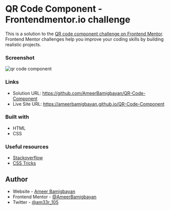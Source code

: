 # QR Code Component - Frontendmentor.io challenge
 
 This is a solution to the [QR code component challenge on Frontend Mentor](https://www.frontendmentor.io/challenges/qr-code-component-iux_sIO_H). Frontend Mentor challenges help you improve your coding skills by building realistic projects. 
 
 ### Screenshot
 
![qr code component](https://user-images.githubusercontent.com/76779409/173219635-de4c234a-c5f7-4eed-9b5e-26df12efc96c.png)

### Links
- Solution URL: https://github.com/AmeerBamigbayan/QR-Code-Component
- Live Site URL: https://ameerbamigbayan.github.io/QR-Code-Component

### Built with
- HTML
- CSS


### Useful resources
 - [Stackoverflow](https://stackoverflow.com)
 - [CSS Tricks](https://css-tricks.com)


## Author

- Website - [Ameer Bamigbayan](https://ameerbamigbayan.com.ng)
- Frontend Mentor - [@AmeerBamigbayan](https://www.frontendmentor.io/profile/AmeerBamigbayan)
- Twitter - [@am33r_105](https://twitter.com/am33r_105)


